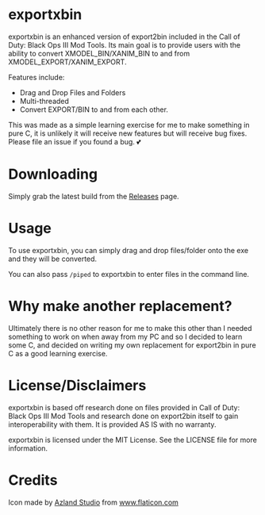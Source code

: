 # exportxbin

exportxbin is an enhanced version of export2bin included in the Call of Duty: Black Ops III Mod Tools. Its main goal is to provide users with the ability to convert XMODEL_BIN/XANIM_BIN to and from XMODEL_EXPORT/XANIM_EXPORT.

Features include:

* Drag and Drop Files and Folders
* Multi-threaded
* Convert EXPORT/BIN to and from each other.

This was made as a simple learning exercise for me to make something in pure C, it is unlikely it will receive new features but will receive bug fixes. Please file an issue if you found a bug. 💕

# Downloading

Simply grab the latest build from the [Releases](https://github.com/Scobalula/exportxbin/releases) page.

# Usage

To use exportxbin, you can simply drag and drop files/folder onto the exe and they will be converted.

You can also pass `/piped` to exportxbin to enter files in the command line.

# Why make another replacement?

Ultimately there is no other reason for me to make this other than I needed something to work on when away from my PC and so I decided to learn some C, and decided on writing my own replacement for export2bin in pure C as a good learning exercise.

# License/Disclaimers

exportxbin is based off research done on files provided in Call of Duty: Black Ops III Mod Tools and research done on export2bin itself to gain interoperability with them. It is provided AS IS with no warranty.

exportxbin is licensed under the MIT License. See the LICENSE file for more information.

# Credits

Icon made by <a href="https://www.flaticon.com/authors/azland-studio" title="Azland Studio">Azland Studio</a> from <a href="https://www.flaticon.com/" title="Flaticon">www.flaticon.com</a>
